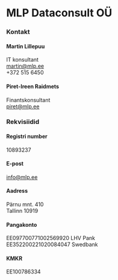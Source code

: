 # MLP Dataconsult OÜ

### Kontakt

#### Martin Lillepuu
IT konsultant<br>
martin@mlp.ee<br>
+372 515 6450

#### Piret-Ireen Raidmets
Finantskonsultant<br>
piret@mlp.ee

### Rekvisiidid
#### Registri number
10893237
#### E-post
info@mlp.ee

#### Aadress
Pärnu mnt. 410<br>
Tallinn 10919

#### Pangakonto
EE097700771002569920 LHV Pank<br>
EE352200221020084047 Swedbank

#### KMKR
EE100786334
